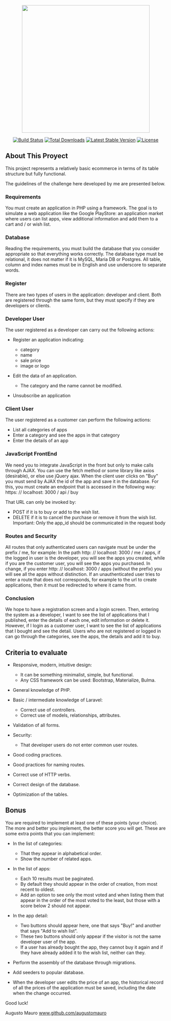 <p align="center"><img src="https://res.cloudinary.com/dtfbvvkyp/image/upload/v1566331377/laravel-logolockup-cmyk-red.svg" width="400"></p>

<p align="center">
<a href="https://travis-ci.org/laravel/framework"><img src="https://travis-ci.org/laravel/framework.svg" alt="Build Status"></a>
<a href="https://packagist.org/packages/laravel/framework"><img src="https://poser.pugx.org/laravel/framework/d/total.svg" alt="Total Downloads"></a>
<a href="https://packagist.org/packages/laravel/framework"><img src="https://poser.pugx.org/laravel/framework/v/stable.svg" alt="Latest Stable Version"></a>
<a href="https://packagist.org/packages/laravel/framework"><img src="https://poser.pugx.org/laravel/framework/license.svg" alt="License"></a>
</p>

## About This Proyect

This project represents a relatively basic ecommerce in terms of its table structure but fully functional.

The guidelines of the challenge here developed by me are presented below.

### Requirements

You must create an application in PHP using a framework. The goal is to simulate a web application like the Google PlayStore: an application market where users can list apps, view additional information and add them to a cart and / or wish list.

### Database

Reading the requirements, you must build the database that you consider appropriate so that everything works correctly. The database type must be relational, it does not matter if it is MySQL, Maria DB or Postgres. All table, column and index names must be in English and use underscore to separate words.

### Register

There are two types of users in the application: developer and client. Both are registered through the same form, but they must specify if they are developers or clients.

### Developer User

The user registered as a developer can carry out the following actions: 

+ Register an application indicating:
    - category
    - name
    - sale price
    - image or logo

+ Edit the data of an application.
    - The category and the name cannot be modified.

+ Unsubscribe an application

### Client User

The user registered as a customer can perform the following actions:
+ List all categories of apps
+ Enter a category and see the apps in that category
+ Enter the details of an app

### JavaScript FrontEnd

We need you to integrate JavaScript in the front but only to make calls through
AJAX. You can use the fetch method or some library like axios (desirable), or else
use jQuery ajax. When the client user clicks on "Buy" you must send by
AJAX the id of the app and save it in the database.
For this, you must create an endpoint that is accessed in the following way:
https: // localhost: 3000 / api / buy

That URL can only be invoked by:
+ POST if it is to buy or add to the wish list.
+ DELETE if it is to cancel the purchase or remove it from the wish list.
Important: Only the app_id should be communicated in the request body

### Routes and Security

All routes that only authenticated users can navigate must be under the
prefix / me, for example:
In the path http: // localhost: 3000 / me / apps, if the logged in user is the developer, you will see
the apps you created, while if you are the customer user, you will see the apps you purchased. In
change, if you enter http: // localhost: 3000 / apps (without the prefix) you will see all the apps without
distinction. If an unauthenticated user tries to enter a route that does not
corresponds, for example to the url to create applications, then it must be redirected to where it came from.

### Conclusion

We hope to have a registration screen and a login screen. Then, entering the system as a developer, I want to see the list of applications that I published, enter the details of each one, edit information or delete it. However, if I login as a customer user, I want to see the list of applications that I bought and see the detail. Users who are not registered or logged in can go through the categories, see the apps, the details and add it to buy.

## Criteria to evaluate

+ Responsive, modern, intuitive design: 
    - It can be something minimalist, simple, but functional. 
    - Any CSS framework can be used: Bootstrap, Materialize, Bulma.

+ General knowledge of PHP.
+ Basic / intermediate knowledge of Laravel: 
    - Correct use of controllers. 
    - Correct use of models, relationships, attributes.

+ Validation of all forms.
+ Security: 
    - That developer users do not enter common user routes.

+ Good coding practices.
+ Good practices for naming routes.
+ Correct use of HTTP verbs.
+ Correct design of the database.
+ Optimization of the tables.

## Bonus

You are required to implement at least one of these points (your choice). The more and better you implement, the better score you will get. These are some extra points that you can implement:

+ In the list of categories: 
    - That they appear in alphabetical order. 
    - Show the number of related apps. 

+ In the list of apps: 
    - Each 10 results must be paginated. 
    - By default they should appear in the order of creation, from most recent to oldest. 
    - Add an option to see only the most voted and when listing them that appear in the order of the most voted to the least, but those with a score below 2 should not appear. 

+ In the app detail: 
    - Two buttons should appear here, one that says "Buy!" and another that says "Add to wish list". 
    - These two buttons should only appear if the visitor is not the same developer user of the app. 
    - If a user has already bought the app, they cannot buy it again and if they have already added it to the wish list, neither can they.

+ Perform the assembly of the database through migrations. 
+ Add seeders to popular database. 
+ When the developer user edits the price of an app, the historical record of all the prices of the application must be saved, including the date when the change occurred. 

Good luck!

Augusto Mauro
www.github.com/augustomauro


